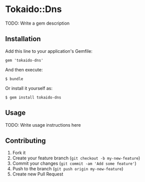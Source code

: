 # Tokaido::Dns

TODO: Write a gem description

## Installation

Add this line to your application's Gemfile:

    gem 'tokaido-dns'

And then execute:

    $ bundle

Or install it yourself as:

    $ gem install tokaido-dns

## Usage

TODO: Write usage instructions here

## Contributing

1. Fork it
2. Create your feature branch (`git checkout -b my-new-feature`)
3. Commit your changes (`git commit -am 'Add some feature'`)
4. Push to the branch (`git push origin my-new-feature`)
5. Create new Pull Request
